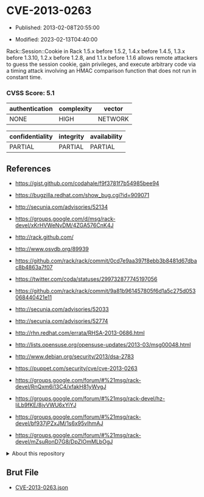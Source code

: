 # CVE-2013-0263

- Published: 2013-02-08T20:55:00

- Modified: 2023-02-13T04:40:00

Rack::Session::Cookie in Rack 1.5.x before 1.5.2, 1.4.x before 1.4.5, 1.3.x before 1.3.10, 1.2.x before 1.2.8, and 1.1.x before 1.1.6 allows remote attackers to guess the session cookie, gain privileges, and execute arbitrary code via a timing attack involving an HMAC comparison function that does not run in constant time.

### CVSS Score: **5.1**

| authentication | complexity | vector |
| --- | --- | --- |
| NONE | HIGH | NETWORK |

| confidentiality | integrity | availability |
| --- | --- | --- |
| PARTIAL | PARTIAL | PARTIAL |

## References

* https://gist.github.com/codahale/f9f3781f7b54985bee94

* https://bugzilla.redhat.com/show_bug.cgi?id=909071

* http://secunia.com/advisories/52134

* https://groups.google.com/d/msg/rack-devel/xKrHVWeNvDM/4ZGA576CnK4J

* http://rack.github.com/

* http://www.osvdb.org/89939

* https://github.com/rack/rack/commit/0cd7e9aa397f8ebb3b8481d67dbac8b4863a7f07

* https://twitter.com/coda/statuses/299732877745197056

* https://github.com/rack/rack/commit/9a81b961457805f6d1a5c275d053068440421e11

* http://secunia.com/advisories/52033

* http://secunia.com/advisories/52774

* http://rhn.redhat.com/errata/RHSA-2013-0686.html

* http://lists.opensuse.org/opensuse-updates/2013-03/msg00048.html

* http://www.debian.org/security/2013/dsa-2783

* https://puppet.com/security/cve/cve-2013-0263

* https://groups.google.com/forum/#%21msg/rack-devel/RnQxm6i13C4/xfakH81yWvgJ

* https://groups.google.com/forum/#%21msg/rack-devel/hz-liLb9fKE/8jvVWU6xYiYJ

* https://groups.google.com/forum/#%21msg/rack-devel/bf937jPZxJM/1s6x95vIhmAJ

* https://groups.google.com/forum/#%21msg/rack-devel/mZsuRonD7G8/DpZIOmMLbOgJ

<details>
<summary>About this repository</summary> 

  This repository is part of the project [Live Hack CVE](https://github.com/Live-Hack-CVE). Main website can be found [www.live-hack.org](https://www.live-hack.org) 
  
  Made by [Sn0wAlice](https://github.com/Sn0wAlice) for the people that care about security and need to have a feed of the latest CVEs. Hope you enjoy it, don't forget to star the repo and follow me on [Twitter](https://twitter.com/Sn0wAlice) and [Github](https://github.com/Sn0wAlice). And that is my [personnal website](https://www.alice-snow.me/)

  - [Home Page](https://github.com/Live-Hack-CVE)
  - [Framework](https://github.com/Live-Hack-CVE/cve-framework)
  - [CVE database](https://github.com/Live-Hack-CVE/full_database)
  - [Changelog](https://github.com/Live-Hack-CVE/Changelog)
</details>

## Brut File

* [CVE-2013-0263.json](https://raw.githubusercontent.com/Live-Hack-CVE/full_database/main/cves/2013/CVE-2013-0263.json)

